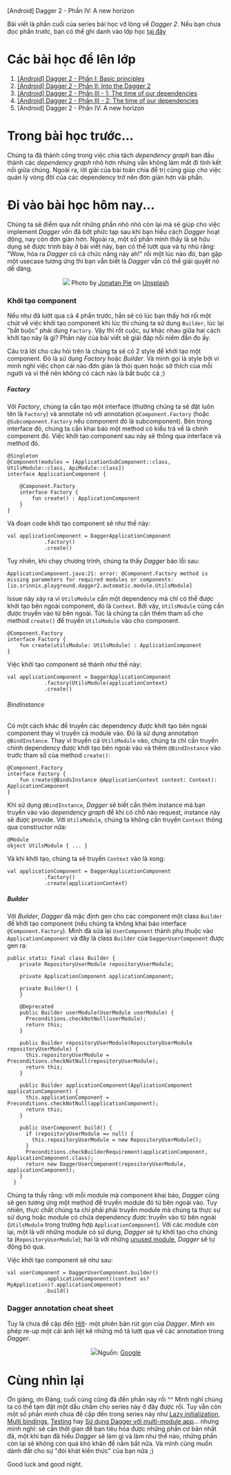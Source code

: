 [Android] Dagger 2 - Phần IV: A new horizon

Bài viết là phần cuối của series bài học vỡ lòng về *Dagger 2*. Nếu bạn chưa đọc phần trước, bạn có thể ghi danh vào lớp học [tại đây](https://kipalog.com/posts/Android--Dagger-2---Phan-I--Basic-principles)

# Các bài học để lên lớp

1. [[Android] Dagger 2 - Phần I: Basic principles](https://kipalog.com/posts/Android--Dagger-2---Phan-I--Basic-principles)
2. [[Android] Dagger 2 - Phần II: Into the Dagger 2](https://kipalog.com/posts/Android--Dagger-2---Phan-II--Into-the-Dagger-2)
3. [[Android] Dagger 2 - Phần III - 1: The time of our dependencies](https://kipalog.com/posts/Android--Dagger-2---Phan-III---1--The-time-of-our-dependencies)
4. [[Android] Dagger 2 - Phần III - 2: The time of our dependencies](https://kipalog.com/posts/Android--Dagger-2---Phan-III---2--The-time-of-our-dependencies)
5. [Android] Dagger 2 - Phần IV: A new horizon

# Trong bài học trước...

Chúng ta đã thành công trong việc chia tách *dependency graph* ban đầu thành các *dependency graph* nhỏ hơn nhưng vẫn không làm mất đi tính kết nối giữa chúng. Ngoài ra, lời giải của bài toán chia để trị cũng giúp cho việc quản lý vòng đời của các dependency trở nên đơn giản hơn vài phần.

# Đi vào bài học hôm nay...

Chúng ta sẽ điểm qua nốt những phần nhỏ nhỏ còn lại mà sẽ giúp cho việc implement *Dagger* vốn đã bớt phức tạp sau khi bạn hiểu cách *Dagger* hoạt động, nay còn đơn giản hơn. Ngoài ra, một số phần mình thấy là sẽ hữu dụng sẽ được trình bày ở bài viết này, bạn có thể lướt qua và tự nhủ rằng: "Wow, hóa ra *Dagger* có cả chức năng này ah!" rồi một lúc nào đó, bạn gặp một usecase tương ứng thì bạn vẫn biết là *Dagger* vẫn có thể giải quyết nó dễ dàng.

<p align="center">
  <img src="https://s3-ap-southeast-1.amazonaws.com/kipalog.com/6mmrbymcd1_jonatan-pie-FOcMXBbe5rU-unsplash.jpg">
  Photo by <a href="https://unsplash.com/@r3dmax?utm_source=unsplash&utm_medium=referral&utm_content=creditCopyText">Jonatan Pie</a> on <a href="https://unsplash.com/?utm_source=unsplash&utm_medium=referral&utm_content=creditCopyText">Unsplash</a>
</p>

### Khởi tạo component

Nếu như đã lướt qua cả 4 phần trước, hẳn sẽ có lúc bạn thấy hơi rối một chút về việc khởi tạo component khi lúc thì chúng ta sử dụng `Builder`, lúc lại "bắt buộc" phải dùng `Factory`. Vậy thì rốt cuộc, sự khác nhau giữa hai cách khởi tạo này là gì? Phần này của bài viết sẽ giải đáp nỗi niềm đắn đo ấy.

Câu trả lời cho câu hỏi trên là chúng ta sẽ có 2 style để khởi tạo một component. Đó là sử dụng *Factory*  hoặc *Builder*. Và mình gọi là style bởi vì mình nghĩ việc chọn cái nào đơn giản là thói quen hoặc sở thích của mỗi người và vì thế nên không có cách nào là bắt buộc cả ;)

##### Factory

Với *Factory*, chúng ta cần tạo một interface (thường chúng ta sẽ đặt luôn tên là `Factory`) và annotate nó với annotation `@Component.Factory` (hoặc `@Subcomponent.Factory` nếu component đó là subcomponent). Bên trong interface đó, chúng ta cần khai báo một method có kiểu trả về là chính component đó. Việc khởi tạo component sau này sẽ thông qua interface và method đó.
```
@Singleton
@Component(modules = [ApplicationSubComponent::class, UtilsModule::class, ApiModule::class])
interface ApplicationComponent {

    @Component.Factory
    interface Factory {
        fun create() : ApplicationComponent
    }
}
```

Và đoạn code khởi tạo component sẽ như thế này:
```
val applicationComponent = DaggerApplicationComponent
            .factory()
            .create()
```

Tuy nhiên, khi chạy chương trình, chúng ta thấy *Dagger* báo lỗi sau:
```
ApplicationComponent.java:21: error: @Component.Factory method is missing parameters for required modules or components: [io.srinnix.playground.dagger2.automatic.module.UtilsModule]
```

Issue này xảy ra vì `UtilsModule` cần một dependency mà chỉ có thể được khởi tạo bên ngoài component, đó là `Context`. Bởi vậy, `UtilsModule` cũng cần được truyền vào từ bên ngoài. Tức là chúng ta cần thêm tham số cho method `create()` để truyền `UtilsModule` vào cho component.
```
@Component.Factory
interface Factory {
    fun create(utilsModule: UtilsModule) : ApplicationComponent
}
```

Việc khởi tạo component sẽ thành như thế này:
```
val applicationComponent = DaggerApplicationComponent
            .factory(UtilsModule(applicationContext)
            .create()
```

###### BindInstance

Có một cách khác để truyền các dependency được khởi tạo bên ngoài component thay vì truyền cả module vào. Đó là sử dụng annotation `@BindInstance`. Thay vì truyền cả `UtilsModule` vào, chúng ta chỉ cần truyền chính dependency được khởi tạo bên ngoài vào và thêm `@BindInstance` vào trước tham số của method `create()`:
```
@Component.Factory
interface Factory {
    fun create(@BindsInstance @ApplicationContext context: Context): ApplicationComponent
}
```

Khi sử dụng `@BindInstance`, *Dagger* sẽ biết cần thêm instance mà bạn truyền vào vào *dependency graph* để khi có chỗ nào request, instance này sẽ được provide. Với `UtilsModule`, chúng ta không cần truyền `Context` thông qua constructor nữa:
```
@Module
object UtilsModule { ... }
```

Và khi khởi tạo, chúng ta sẽ truyền `Context` vào là xong:
```
val applicationComponent = DaggerApplicationComponent
            .factory()
            .create(applicationContext)
```

##### Builder

Với *Builder*, *Dagger* đã mặc định gen cho các component một class `Builder` để khởi tạo component (nếu chúng ta không khai báo interface `@Component.Factory`). Mình đã sửa lại `UserComponent` thành phụ thuộc vào `ApplicationComponent` và đây là class `Builder` của `DaggerUserComponent` được gen ra:
```
public static final class Builder {
    private RepositoryUserModule repositoryUserModule;

    private ApplicationComponent applicationComponent;

    private Builder() {
    }

    @Deprecated
    public Builder userModule(UserModule userModule) {
      Preconditions.checkNotNull(userModule);
      return this;
    }

    public Builder repositoryUserModule(RepositoryUserModule repositoryUserModule) {
      this.repositoryUserModule = Preconditions.checkNotNull(repositoryUserModule);
      return this;
    }

    public Builder applicationComponent(ApplicationComponent applicationComponent) {
      this.applicationComponent = Preconditions.checkNotNull(applicationComponent);
      return this;
    }

    public UserComponent build() {
      if (repositoryUserModule == null) {
        this.repositoryUserModule = new RepositoryUserModule();
      }
      Preconditions.checkBuilderRequirement(applicationComponent, ApplicationComponent.class);
      return new DaggerUserComponent(repositoryUserModule, applicationComponent);
    }
  }
```

Chúng ta thấy rằng: với mỗi module mà component khai báo, *Dagger* cũng sẽ gen tương ứng một method để truyền module đó từ bên ngoài vào. Tuy nhiên, thực chất chúng ta chỉ phải phải truyền module mà chúng ta thực sự sử dụng hoặc module có chứa dependency được truyền vào từ bên ngoài (`UtilsModule` trong trường hợp `ApplicationComponent`). Với các module còn lại, một là với những module có sử dụng, *Dagger* sẽ tự khởi tạo cho chúng ta (`RepositoryUserModule`); hai là với những [unused module](https://dagger.dev/unused-modules), *Dagger* sẽ tự động bỏ qua.

Việc khởi tạo component sẽ như sau:
```
val userComponent = DaggerUserComponent.builder()
            .applicationComponent((context as? MyApplication)?.applicationComponent)
            .build()
```


### Dagger annotation cheat sheet

Tuy là chưa đề cập đến [Hilt](https://developer.android.com/training/dependency-injection/hilt-android)- một phiên bản rút gọn của *Dagger*. Mình xin phép re-up một cái ảnh liệt kê những mô tả lướt qua về các annotation trong *Dagger*.

<p align="center">
  <img src="https://developer.android.com/images/training/dependency-injection/hilt-cheatsheet.png">Nguồn:</a> <a href="https://developer.android.com/training/dependency-injection/hilt-cheatsheet">Google</a>
</p>

# Cùng nhìn lại

Ơn giàng, ơn Đảng, cuối cùng cũng đã đến phần này rồi ^^ Mình nghĩ chúng ta có thể tạm đặt một dấu chấm cho series này ở đây được rồi. Tuy vẫn còn một số phần mình chưa đề cập đến trong series này như [Lazy initialization](https://proandroiddev.com/deep-dive-into-dagger-lazy-7a5860cca7cc), [Multi bindings](https://dagger.dev/dev-guide/multibindings), [Testing](https://dagger.dev/dev-guide/testing) hay [Sử dụng Dagger với multi-module app](https://developer.android.com/training/dependency-injection/dagger-multi-module)... nhưng mình nghĩ: sẽ cần thời gian để bạn tiêu hóa được những phần cơ bản nhất đã, một khi bạn đã hiểu *Dagger* sẽ làm gì và làm như thế nào, những phần còn lại sẽ không còn quá khó khăn để nắm bắt nữa. Và mình cũng muốn dành đất cho sự "đói khát kiến thức" của bạn nữa ;)

Good luck and good night.
